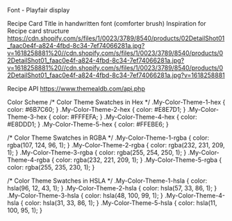 Font - Playfair display

Recipe Card 
    Title in handwritten font (comforter brush)
    Inspiration for Recipe card structure 
        https://cdn.shopify.com/s/files/1/0023/3789/8540/products/02DetailShot01_faac0e4f-a824-4fbd-8c34-7ef74066281a.jpg?v=1618258881%20//cdn.shopify.com/s/files/1/0023/3789/8540/products/02DetailShot01_faac0e4f-a824-4fbd-8c34-7ef74066281a.jpg?v=1618258881%20//cdn.shopify.com/s/files/1/0023/3789/8540/products/02DetailShot01_faac0e4f-a824-4fbd-8c34-7ef74066281a.jpg?v=1618258881

Recipe API 
    https://www.themealdb.com/api.php

Color Scheme 
/* Color Theme Swatches in Hex */
.My-Color-Theme-1-hex { color: #6B7C60; }
.My-Color-Theme-2-hex { color: #E8E7D1; }
.My-Color-Theme-3-hex { color: #FFFEFA; }
.My-Color-Theme-4-hex { color: #E8DDD1; }
.My-Color-Theme-5-hex { color: #FFEBE6; }

/* Color Theme Swatches in RGBA */
.My-Color-Theme-1-rgba { color: rgba(107, 124, 96, 1); }
.My-Color-Theme-2-rgba { color: rgba(232, 231, 209, 1); }
.My-Color-Theme-3-rgba { color: rgba(255, 254, 250, 1); }
.My-Color-Theme-4-rgba { color: rgba(232, 221, 209, 1); }
.My-Color-Theme-5-rgba { color: rgba(255, 235, 230, 1); }

/* Color Theme Swatches in HSLA */
.My-Color-Theme-1-hsla { color: hsla(96, 12, 43, 1); }
.My-Color-Theme-2-hsla { color: hsla(57, 33, 86, 1); }
.My-Color-Theme-3-hsla { color: hsla(48, 100, 99, 1); }
.My-Color-Theme-4-hsla { color: hsla(31, 33, 86, 1); }
.My-Color-Theme-5-hsla { color: hsla(11, 100, 95, 1); }